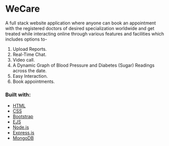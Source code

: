 # WeCare
A full stack website application where anyone can book an appointment with the 
registered doctors of desired specialization worldwide and get treated while interacting online 
through various features and facilities which includes options to-<br>
1. Upload Reports. <br>
2. Real-Time Chat.  <br>
3. Video call.  <br>
4. A Dynamic Graph of Blood Pressure and Diabetes (Sugar) Readings across the date.  <br>
5. Easy Interaction.  <br>
6. Book appointments.

### Built with:
<ul>
<li><a href="https://www.w3schools.com/html/">HTML<a></li>
<li><a href="https://www.w3schools.com/css/">CSS<a></li>
<li><a href="https://www.w3schools.com/bootstrap/">Bootstrap<a></li>
<li><a href="https://ejs.co/">EJS<a></li>
<li><a href="https://nodejs.org/en/">Node.js<a></li>
<li><a href="https://expressjs.com/">Express.js<a></li>
<li><a href="https://www.mongodb.com/">MongoDB<a></li>
</ul>
